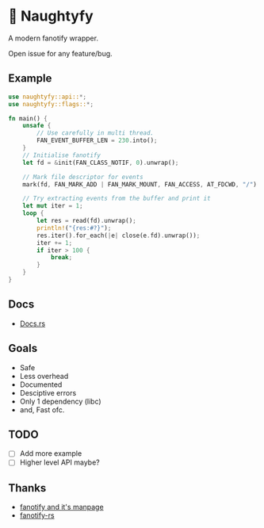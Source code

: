 # 📁 Naughtyfy

A modern fanotify wrapper.

Open issue for any feature/bug.

## Example

```rust
use naughtyfy::api::*;
use naughtyfy::flags::*;

fn main() {
    unsafe {
        // Use carefully in multi thread.
        FAN_EVENT_BUFFER_LEN = 230.into();
    }
    // Initialise fanotify
    let fd = &init(FAN_CLASS_NOTIF, 0).unwrap();

    // Mark file descriptor for events
    mark(fd, FAN_MARK_ADD | FAN_MARK_MOUNT, FAN_ACCESS, AT_FDCWD, "/").unwrap();

    // Try extracting events from the buffer and print it
    let mut iter = 1;
    loop {
        let res = read(fd).unwrap();
        println!("{res:#?}");
        res.iter().for_each(|e| close(e.fd).unwrap());
        iter += 1;
        if iter > 100 {
            break;
        }
    }
}
```

## Docs

- [Docs.rs](https://docs.rs/naughtyfy/latest/naughtyfy/)

## Goals

- Safe
- Less overhead
- Documented
- Desciptive errors
- Only 1 dependency (libc)
- and, Fast ofc.

## TODO

- [ ] Add more example
- [ ] Higher level API maybe?

## Thanks

- [fanotify and it's manpage](https://man7.org/linux/man-pages/man7/fanotify.7.html)
- [fanotify-rs](https://github.com/Percivalll/fanotify-rs)
